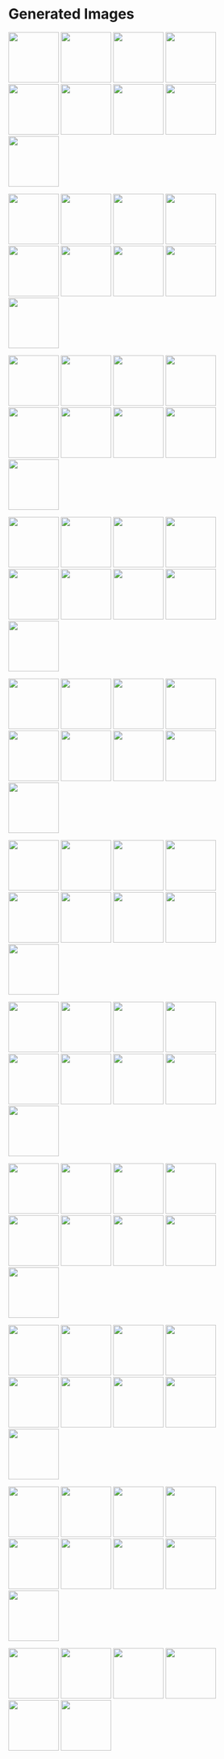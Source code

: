 # Generated Images



<img src="2025_10_07_01.webp" width="100"/> <img src="2025_10_07_02.webp" width="100"/> <img src="2025_10_07_03.webp" width="100"/> <img src="2025_10_07_04.webp" width="100"/> <img src="2025_10_07_05.webp" width="100"/> <img src="2025_10_07_06.webp" width="100"/> <img src="2025_10_07_07.webp" width="100"/> <img src="2025_10_07_08.webp" width="100"/> <img src="2025_10_07_09.webp" width="100"/>

<img src="2025_10_07_10.webp" width="100"/> <img src="2025_10_07_11.webp" width="100"/> <img src="2025_10_07_12.webp" width="100"/> <img src="2025_10_07_13.webp" width="100"/> <img src="2025_10_07_14.webp" width="100"/> <img src="2025_10_07_15.webp" width="100"/> <img src="2025_10_07_16.webp" width="100"/> <img src="2025_10_07_17.webp" width="100"/> <img src="2025_10_07_18.webp" width="100"/>

<img src="2025_10_07_19.webp" width="100"/> <img src="2025_10_07_20.webp" width="100"/> <img src="2025_10_07_21.webp" width="100"/> <img src="2025_10_07_22.webp" width="100"/> <img src="2025_10_07_23.webp" width="100"/> <img src="2025_10_07_24.webp" width="100"/> <img src="2025_10_07_25.webp" width="100"/> <img src="2025_10_07_26.webp" width="100"/> <img src="2025_10_07_27.webp" width="100"/>

<img src="2025_10_07_28.webp" width="100"/> <img src="2025_10_07_29.webp" width="100"/> <img src="2025_10_07_30.webp" width="100"/> <img src="2025_10_07_31.webp" width="100"/> <img src="2025_10_07_32.webp" width="100"/> <img src="2025_10_07_33.webp" width="100"/> <img src="2025_10_07_34.webp" width="100"/> <img src="2025_10_07_35.webp" width="100"/> <img src="2025_10_07_36.webp" width="100"/>

<img src="2025_10_07_37.webp" width="100"/> <img src="2025_10_07_38.webp" width="100"/> <img src="2025_10_07_39.webp" width="100"/> <img src="2025_10_07_40.webp" width="100"/> <img src="2025_10_07_41.webp" width="100"/> <img src="2025_10_07_42.webp" width="100"/> <img src="2025_10_07_43.webp" width="100"/> <img src="2025_10_07_44.webp" width="100"/> <img src="2025_10_07_45.webp" width="100"/>

<img src="2025_10_07_46.webp" width="100"/> <img src="2025_10_07_47.webp" width="100"/> <img src="2025_10_07_48.webp" width="100"/> <img src="2025_10_07_49.webp" width="100"/> <img src="2025_10_07_50.webp" width="100"/> <img src="2025_10_07_51.webp" width="100"/> <img src="2025_10_07_52.webp" width="100"/> <img src="2025_10_07_53.webp" width="100"/> <img src="2025_10_07_54.webp" width="100"/>

<img src="2025_10_07_55.webp" width="100"/> <img src="2025_10_07_56.webp" width="100"/> <img src="2025_10_07_57.webp" width="100"/> <img src="2025_10_07_58.webp" width="100"/> <img src="2025_10_07_59.webp" width="100"/> <img src="2025_10_07_60.webp" width="100"/> <img src="2025_10_07_61.webp" width="100"/> <img src="2025_10_07_62.webp" width="100"/> <img src="2025_10_07_63.webp" width="100"/>

<img src="2025_10_07_64.webp" width="100"/> <img src="2025_10_07_65.webp" width="100"/> <img src="2025_10_07_66.webp" width="100"/> <img src="2025_10_07_67.webp" width="100"/> <img src="2025_10_07_68.webp" width="100"/> <img src="2025_10_07_69.webp" width="100"/> <img src="2025_10_07_70.webp" width="100"/> <img src="2025_10_07_71.webp" width="100"/> <img src="2025_10_07_72.webp" width="100"/>

<img src="2025_10_07_73.webp" width="100"/> <img src="2025_10_07_74.webp" width="100"/> <img src="2025_10_07_75.webp" width="100"/> <img src="2025_10_07_76.webp" width="100"/> <img src="2025_10_07_77.webp" width="100"/> <img src="2025_10_07_78.webp" width="100"/> <img src="2025_10_07_79.webp" width="100"/> <img src="2025_10_07_80.webp" width="100"/> <img src="2025_10_07_81.webp" width="100"/>

<img src="2025_10_07_82.webp" width="100"/> <img src="2025_10_07_83.webp" width="100"/> <img src="2025_10_07_84.webp" width="100"/> <img src="2025_10_07_85.webp" width="100"/> <img src="2025_10_07_86.webp" width="100"/> <img src="2025_10_07_87.webp" width="100"/> <img src="2025_10_07_88.webp" width="100"/> <img src="2025_10_07_89.webp" width="100"/> <img src="2025_10_07_90.webp" width="100"/>

<img src="2025_10_07_91.webp" width="100"/> <img src="2025_10_07_92.webp" width="100"/> <img src="2025_10_07_93.webp" width="100"/> <img src="2025_10_07_94.webp" width="100"/> <img src="2025_10_07_95.webp" width="100"/> <img src="2025_10_07_96.webp" width="100"/>
